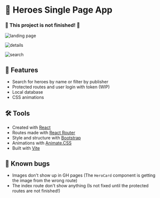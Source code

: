 # 🦸 Heroes Single Page App

### **🚧 This project is not finished! 🚧**

![landing page](https://i.imgur.com/zQEVJsH.png)

![details](https://user-images.githubusercontent.com/30263316/208209051-8cd16cf0-b5b3-4b43-b7a1-ba4e1f7a93e1.png)

![search](https://user-images.githubusercontent.com/30263316/208209122-da858658-9eb3-4bf6-b06a-ac342de5d598.png)

## 🌟 Features
- Search for heroes by name or filter by publisher
- Protected routes and user login with token (WIP)
- Local database
- CSS animations

## 🛠️ Tools
- Created with [React](https://es.reactjs.org/)
- Routes made with [React Router](https://reactrouter.com/en/main)
- Style and structure with [Bootstrap](https://getbootstrap.com/)
- Animations with [Animate.CSS](https://animate.style/)
- Built with [Vite](https://vitejs.dev/)

## 🐞 Known bugs
- Images don't show up in GH pages (The `HeroCard` component is getting the image from the wrong route)
- The index route don't show anything (Is not fixed until the protected routes are not finished!)
